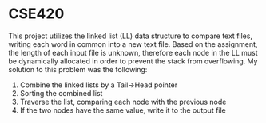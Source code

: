 # CSE420
This project utilizes the linked list (LL) data structure to compare text files, writing each word in common into a new text file.
Based on the assignment, the length of each input file is unknown, therefore each node in the LL must be dynamically allocated in order to prevent the stack from overflowing.
My solution to this problem was the following:
1. Combine the linked lists by a Tail->Head pointer
2. Sorting the combined list
3. Traverse the list, comparing each node with the previous node
4. If the two nodes have the same value, write it to the output file
